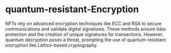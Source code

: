 # quantum-resistant-Encryption
NFTs rely on advanced encryption techniques like ECC and RSA to secure communications and validate digital signatures. These methods ensure data protection and the creation of unique signatures for transactions. However, quantum decryption poses a threat, prompting the use of quantum-resistant encryption like Lattice-based cryptography.
